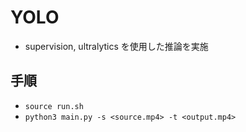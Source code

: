 # YOLO

- supervision, ultralytics を使用した推論を実施

## 手順

- `source run.sh`
- `python3 main.py -s <source.mp4> -t <output.mp4>`
